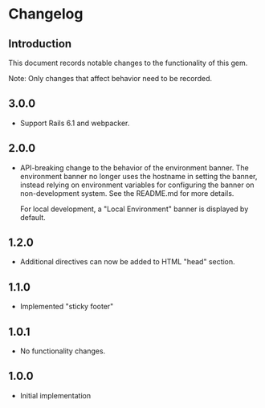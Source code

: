 # Changelog

## Introduction

This document records notable changes to the functionality of this gem.

Note: Only changes that affect behavior need to be recorded.

## 3.0.0

* Support Rails 6.1 and webpacker.

## 2.0.0

* API-breaking change to the behavior of the environment banner. The
  environment banner no longer uses the hostname in setting the banner,
  instead relying on environment variables for configuring the banner
  on non-development system. See the README.md for more details.

  For local development, a "Local Environment" banner is displayed by default.

## 1.2.0

* Additional directives can now be added to HTML "head" section.

## 1.1.0

* Implemented "sticky footer"

## 1.0.1

* No functionality changes.

## 1.0.0

* Initial implementation
